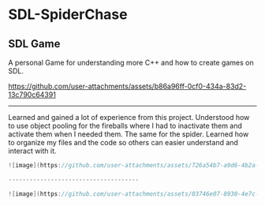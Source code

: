 # SDL-SpiderChase
 SDL Game
-----------------------------------
A personal Game for understanding more C++ and how to create games on SDL.


https://github.com/user-attachments/assets/b86a96ff-0cf0-434a-83d2-13c790c64391

------------------------------------
Learned and gained a lot of experience from this project. Understood how to use object pooling for the fireballs where I had to inactivate them and activate them when I needed them. The same for the spider. Learned how to organize my files and the code so others can easier understand and interact with it. 
```c++
![image](https://github.com/user-attachments/assets/726a54b7-a9d6-4b2a-84fc-85f347ab15b4)

-------------------------------------

![image](https://github.com/user-attachments/assets/03746e07-8930-4e7c-bbde-f799dcd1920a)
